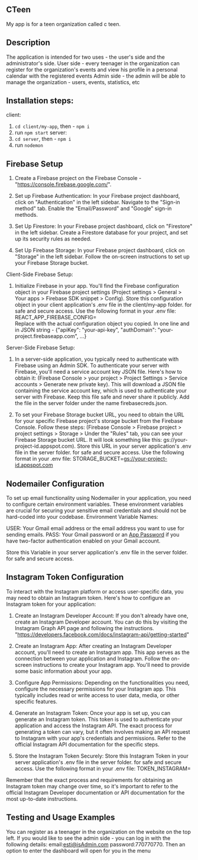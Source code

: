 ## CTeen
My app is for a teen organization called c teen.

## Description
The application is intended for two uses - the user's side and the administrator's side.
User side - every teenager in the organization can register for the organization's events and view his profile in a personal calendar with the registered events
Admin side - the admin will be able to manage the organization - users, events, statistics, etc

## Installation steps:
client:
1. `cd client/my-app`, then - `npm i`
2. run `npm start`
server: 
1. `cd server`, then - `npm i`
2. run `nodemon`

## Firebase Setup
1. Create a Firebase project on the Firebase Console - "https://console.firebase.google.com/".

2. Set up Firebase Authentication:
In your Firebase project dashboard, click on "Authentication" in the left sidebar. Navigate to the "Sign-in method" tab. Enable the "Email/Password" and "Google" sign-in methods.

3. Set Up Firestore:
In your Firebase project dashboard, click on "Firestore" in the left sidebar.
Create a Firestore database for your project, and set up its security rules as needed.

4. Set Up Firebase Storage:
In your Firebase project dashboard, click on "Storage" in the left sidebar.
Follow the on-screen instructions to set up your Firebase Storage bucket.

Client-Side Firebase Setup:

1. Initialize Firebase in your app. You'll find the Firebase configuration object in your Firebase project settings (Project settings > General > Your apps > Firebase SDK snippet > Config). Store this configuration object in your client application's .env file in the client/my-app folder. for safe and secure access. Use the following format in your .env file: REACT_APP_FIREBASE_CONFIG=<your-firebase-config-object>   
Replace <your-firebase-config-object> with the actual configuration object you copied. In one line and in JSON string - {"apiKey": "your-api-key", "authDomain": "your-project.firebaseapp.com", ...}



Server-Side Firebase Setup:
1. In a server-side application, you typically need to authenticate with Firebase using an Admin SDK.
To authenticate your server with Firebase, you'll need a service account key JSON file. Here's how to obtain it:
(Firebase Console > your project > Project Settings > Service accounts > Generate new private key).
This will download a JSON file containing the service account key, which is used to authenticate your server with Firebase. Keep this file safe and never share it publicly.
Add the file in the server folder under the name firebasecreds.json.

2. To set your Firebase Storage bucket URL, you need to obtain the URL for your specific Firebase project's storage bucket from the Firebase Console. Follow these steps:
(Firebase Console > Firebase project > project settings > Storage > Under the "Rules" tab, you can see your Firebase Storage bucket URL. It will look something like this: gs://your-project-id.appspot.com).
Store this URL in your server application's .env file in the server folder. for safe and secure access. Use the following format in your .env file: STORAGE_BUCKET=<gs://your-project-id.appspot.com>   


## Nodemailer Configuration
To set up email functionality using Nodemailer in your application, you need to configure certain environment variables. These environment variables are crucial for securing your sensitive email credentials and should not be hard-coded into your codebase. 
Environment Variable Names:

USER: Your Gmail email address or the email address you want to use for sending emails.
PASS: Your Gmail password or an [App Password](https://support.google.com/accounts/answer/185833?hl=en) if you have two-factor authentication enabled on your Gmail account.

Store this Variable in your server application's .env file in the server folder. for safe and secure access.


## Instagram Token Configuration
To interact with the Instagram platform or access user-specific data, you may need to obtain an Instagram token. Here's how to configure an Instagram token for your application:

1. Create an Instagram Developer Account: If you don't already have one, create an Instagram Developer account. You can do this by visiting the Instagram Graph API page and following the instructions. "https://developers.facebook.com/docs/instagram-api/getting-started"

2. Create an Instagram App: After creating an Instagram Developer account, you'll need to create an Instagram app. This app serves as the connection between your application and Instagram.
Follow the on-screen instructions to create your Instagram app. You'll need to provide some basic information about your app.

3. Configure App Permissions: Depending on the functionalities you need, configure the necessary permissions for your Instagram app. This typically includes read or write access to user data, media, or other specific features.

4. Generate an Instagram Token: Once your app is set up, you can generate an Instagram token. This token is used to authenticate your application and access the Instagram API.
The exact process for generating a token can vary, but it often involves making an API request to Instagram with your app's credentials and permissions. Refer to the official Instagram API documentation for the specific steps.

5. Store the Instagram Token Securely: Store this Instagram Token in your server application's .env file in the server folder. for safe and secure access. Use the following format in your .env file: TOKEN_INSTAGRAM=<your-instagram-token>

Remember that the exact process and requirements for obtaining an Instagram token may change over time, so it's important to refer to the official Instagram Developer documentation or API documentation for the most up-to-date instructions.

## Testing and Usage Examples
You can register as a teenager in the organization on the website on the top left. If you would like to see the admin side - you can log in with the following details: email:esti@isAdmin.com password:770770770. Then an option to enter the dashboard will open for you in the menu